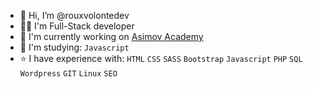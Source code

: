 - 👋 Hi, I’m @rouxvolontedev
- 👨‍💻 I'm Full-Stack developer
- 💼 I'm currently working on [Asimov Academy](https://asimov.academy/)
- 📕 I'm studying: `Javascript`
- ⭐ I have experience with: `HTML` `CSS` `SASS` `Bootstrap` `Javascript` `PHP` `SQL` `Wordpress` `GIT` `Linux` `SEO`
